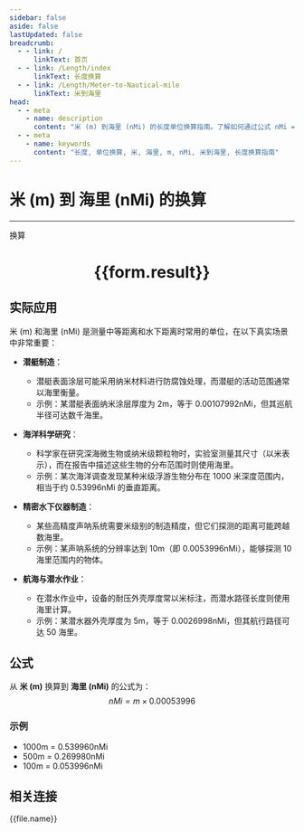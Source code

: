 ```yaml
---
sidebar: false
aside: false
lastUpdated: false
breadcrumb:
  - - link: /
      linkText: 首页
  - - link: /Length/index
      linkText: 长度换算
  - - link: /Length/Meter-to-Nautical-mile
      linkText: 米到海里
head:
  - - meta
    - name: description
      content: "米 (m) 到海里 (nMi) 的长度单位换算指南。了解如何通过公式 nMi = m × 0.00053996 换算为海里。"
  - - meta
    - name: keywords
      content: "长度, 单位换算, 米, 海里, m, nMi, 米到海里, 长度换算指南"
---
```

# 米 (m) 到 海里 (nMi) 的换算
---
<script setup>
import { onMounted, reactive, inject, ref } from 'vue'
import { NButton, NForm, NFormItem, NInput, NInputNumber, NSelect, NCard, useMessage,NGrid ,NGi } from 'naive-ui'
import { defineClientComponent } from 'vitepress'
import { Length } from '../../files';

const convert = inject('convert')

const form = reactive({
  number: null,
  result: '',
})

const convertHandler = () => {
  if (form.number !== null && !isNaN(form.number)) {
    const convertedValue = parseFloat(form.number) * 0.00053996
    form.result = `${form.number}m = ${convertedValue.toFixed(6)}nMi`
  } else {
    form.result = '请输入有效的数值。'
  }
}
</script>

<n-form size="large" :model="form">
  <n-form-item label="米 (m)">
    <n-input-number v-model:value="form.number" placeholder="输入米" style="width: 100%" />
  </n-form-item>
  <n-form-item>
    <n-button type="info" @click="convertHandler" block>换算</n-button>
  </n-form-item>
</n-form>

<n-card  embedded :bordered="false" hoverable>
  <div  style="text-align:center">
    <h1>{{form.result}}</h1>
  </div>
</n-card>

## 实际应用

米 (m) 和海里 (nMi) 是测量中等距离和水下距离时常用的单位，在以下真实场景中非常重要：

- **潜艇制造**：
  - 潜艇表面涂层可能采用纳米材料进行防腐蚀处理，而潜艇的活动范围通常以海里衡量。
  - 示例：某潜艇表面纳米涂层厚度为 2m，等于 0.00107992nMi，但其巡航半径可达数千海里。

- **海洋科学研究**：
  - 科学家在研究深海微生物或纳米级颗粒物时，实验室测量其尺寸（以米表示），而在报告中描述这些生物的分布范围时则使用海里。
  - 示例：某次海洋调查发现某种米级浮游生物分布在 1000 米深度范围内，相当于约 0.53996nMi 的垂直距离。

- **精密水下仪器制造**：
  - 某些高精度声呐系统需要米级别的制造精度，但它们探测的距离可能跨越数海里。
  - 示例：某声呐系统的分辨率达到 10m（即 0.0053996nMi），能够探测 10 海里范围内的物体。

- **航海与潜水作业**：
  - 在潜水作业中，设备的耐压外壳厚度常以米标注，而潜水路径长度则使用海里计算。
  - 示例：某潜水器外壳厚度为 5m，等于 0.0026998nMi，但其航行路径可达 50 海里。

## 公式

从 **米 (m)** 换算到 **海里 (nMi)** 的公式为：
$$ nMi = m \times 0.00053996 $$

### 示例
- 1000m = 0.539960nMi
- 500m = 0.269980nMi
- 100m = 0.053996nMi

## 相关连接
<n-grid x-gap="12" :cols="2">
  <n-gi v-for="(file, index) in Length" :key="index">
    <n-button
      text
      tag="a"
      :href="file.path"
      type="info"
    >
      {{file.name}}
    </n-button>
  </n-gi>
</n-grid>